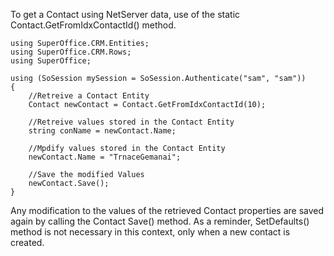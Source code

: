 <properties date="2016-05-11"
SortOrder="36"
/>

To get a Contact using NetServer data, use of the static Contact.GetFromIdxContactId() method.

```
using SuperOffice.CRM.Entities;
using SuperOffice.CRM.Rows;
using SuperOffice;
 
using (SoSession mySession = SoSession.Authenticate("sam", "sam"))
{
    //Retreive a Contact Entity
    Contact newContact = Contact.GetFromIdxContactId(10);
 
    //Retreive values stored in the Contact Entity
    string conName = newContact.Name;
 
    //Mpdify values stored in the Contact Entity
    newContact.Name = "TrnaceGemanai";
 
    //Save the modified Values
    newContact.Save();
}
```

Any modification to the values of the retrieved Contact properties are saved again by calling the Contact Save() method. As a reminder, SetDefaults() method is not necessary in this context, only when a new contact is created.
